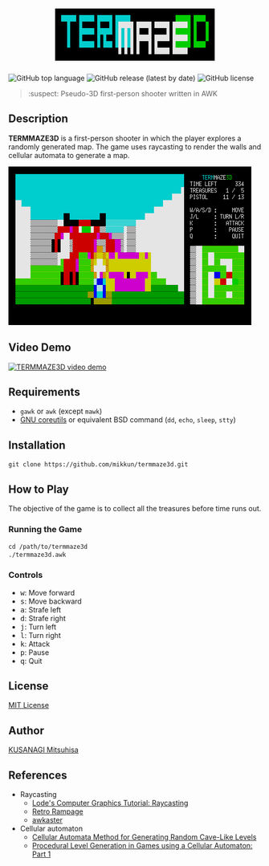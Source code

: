 <h1 align="center">
    <img src="./md-images/termmaze3d-logo.png" alt="TERMMAZE3D" />
</h1>

![GitHub top language](https://img.shields.io/github/languages/top/mikkun/termmaze3d)
![GitHub release (latest by date)](https://img.shields.io/github/v/release/mikkun/termmaze3d)
![GitHub license](https://img.shields.io/github/license/mikkun/termmaze3d)

> :suspect: Pseudo-3D first-person shooter written in AWK

## Description

**TERMMAZE3D** is a first-person shooter in which the player explores a randomly generated map.
The game uses raycasting to render the walls and cellular automata to generate a map.

![TERMMAZE3D screenshot](./md-images/termmaze3d-screenshot.png)

## Video Demo

[![TERMMAZE3D video demo](https://img.youtube.com/vi/0FIaCN9IakM/0.jpg)](https://www.youtube.com/watch?v=0FIaCN9IakM)

## Requirements

- `gawk` or `awk` (except `mawk`)
- [GNU coreutils](https://www.gnu.org/software/coreutils/) or equivalent BSD command (`dd`, `echo`, `sleep`, `stty`)

## Installation

```shell
git clone https://github.com/mikkun/termmaze3d.git
```

## How to Play

The objective of the game is to collect all the treasures before time runs out.

### Running the Game

```shell
cd /path/to/termmaze3d
./termmaze3d.awk
```

### Controls

- <kbd>w</kbd>: Move forward
- <kbd>s</kbd>: Move backward
- <kbd>a</kbd>: Strafe left
- <kbd>d</kbd>: Strafe right
- <kbd>j</kbd>: Turn left
- <kbd>l</kbd>: Turn right
- <kbd>k</kbd>: Attack
- <kbd>p</kbd>: Pause
- <kbd>q</kbd>: Quit

## License

[MIT License](./LICENSE)

## Author

[KUSANAGI Mitsuhisa](https://github.com/mikkun)

## References

- Raycasting
    - [Lode's Computer Graphics Tutorial: Raycasting](https://lodev.org/cgtutor/raycasting.html)
    - [Retro Rampage](https://github.com/nicklockwood/RetroRampage)
    - [awkaster](https://github.com/TheMozg/awk-raycaster)
- Cellular automaton
    - [Cellular Automata Method for Generating Random Cave-Like Levels](http://www.roguebasin.com/index.php?title=Cellular_Automata_Method_for_Generating_Random_Cave-Like_Levels)
    - [Procedural Level Generation in Games using a Cellular Automaton: Part 1](https://www.raywenderlich.com/2425-procedural-level-generation-in-games-using-a-cellular-automaton-part-1)
